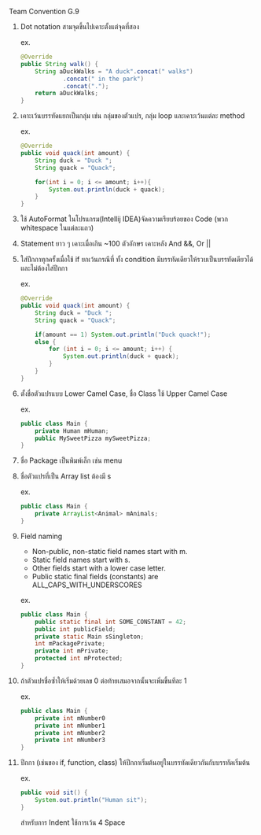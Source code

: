 Team Convention G.9

1.	Dot notation สามจุดขึ้นไปเคาะตั้งแต่จุดที่สอง

    ex.
    
    ~~~java
    @Override
    public String walk() {
        String aDuckWalks = "A duck".concat(" walks")
                .concat(" in the park")
                .concat(".");
        return aDuckWalks;
    }
    ~~~

2.	เคาะเว้นบรรทัดแยกเป็นกลุ่ม เช่น กลุ่มของตัวแปร, กลุ่ม loop
และเคาะเว้นแต่ละ method

    ex.
    
    ~~~java
    @Override
    public void quack(int amount) {
        String duck = "Duck ";
        String quack = "Quack";

        for(int i = 0; i <= amount; i++){
            System.out.println(duck + quack);
        }
    }
    ~~~
    
3.	ใช้ AutoFormat ในโปรแกรม(Intellij IDEA)จัดความเรียบร้อยของ Code 
(พวก whitespace ในแต่ละแถว)
4.	Statement ยาว ๆ เคาะเมื่อเกิน ~100 ตัวอักษร เคาะหลัง And &&, Or ||
5.	ใส่ปีกกาทุกครั้งเมื่อใช้ if ยกเว้นกรณีที่ ทั้ง condition มีบรรทัดเดียวให้รวบเป็นบรรทัดเดียวได้และไม่ต้องใส่ปีกกา

    ex.
	
    ~~~java
    @Override
    public void quack(int amount) {
        String duck = "Duck ";
        String quack = "Quack";

        if(amount == 1) System.out.println("Duck quack!");
        else {
            for (int i = 0; i <= amount; i++) {
                System.out.println(duck + quack);
            }
        }
    }
    ~~~

6.	ตั้งชื่อตัวแปรแบบ Lower Camel Case, ชื่อ Class ใช้ Upper Camel Case

    ex.
	
    ~~~java
    public class Main {
	    private Human mHuman;
	    public MySweetPizza mySweetPizza;
    }
    ~~~

7.	ชื่อ Package เป็นพิมพ์เล็ก เช่น menu
8.	ชื่อตัวแปรที่เป็น Array list ต้องมี s

	  ex.

    ~~~java
    public class Main {
	    private ArrayList<Animal> mAnimals;
    }
    ~~~
    
9.  Field naming
    * Non-public, non-static field names start with m.
    * Static field names start with s.
    * Other fields start with a lower case letter.
    * Public static final fields (constants) are ALL_CAPS_WITH_UNDERSCORES
    
    ex.
    
    ~~~java
    public class Main {
        public static final int SOME_CONSTANT = 42;
        public int publicField;
        private static Main sSingleton;
        int mPackagePrivate;
        private int mPrivate;
        protected int mProtected;
    }
    ~~~
    
10. ถ้าตัวแปรชื่อซ้ำให้เริ่มด้วยเลข 0 ต่อท้ายเสมอจากนั้นจะเพิ่มขึ้นทีละ 1

    ex.

    ~~~java
    public class Main {
        private int mNumber0
        private int mNumber1
        private int mNumber2
        private int mNumber3
    }
    ~~~

11. ปีกกา (เช่นของ if, function, class) ให้ปีกกาเริ่มต้นอยู่ในบรรทัดเดียวกันกับบรรทัดเริ่มต้น

    ex.
    
    ~~~java
    public void sit() {
        System.out.println("Human sit");
    }
    ~~~

    สำหรับการ Indent ใช้การเว้น 4 Space
